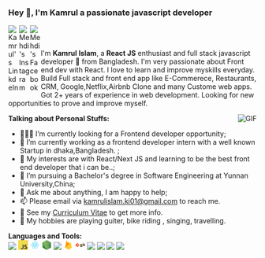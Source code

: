 ### Hey 👋, I'm Kamrul a passionate javascript developer

<a href="https://www.linkedin.com/in/kamrulislam-kris/">
  <img align="left" alt="Kamrul's LinkdeIn" width="22px" src="https://cdn.jsdelivr.net/npm/simple-icons@v3/icons/linkedin.svg" />
</a>
<a href="https://www.instagram.com/kamrul.islam_kris/">
  <img align="left" alt="Mehdi's Instagram" width="22px" src="https://cdn.jsdelivr.net/npm/simple-icons@v3/icons/instagram.svg" />
</a>
<a href="https://www.facebook.com/kamrulislam767">
  <img align="left" alt="Mehdi's Facebook" width="22px" src="https://cdn.jsdelivr.net/npm/simple-icons@v3/icons/facebook.svg" />
</a>

<br />
<br />

I'm **Kamrul Islam**, a **React JS** enthusiast and full stack javascript developer 🚀 from Bangladesh. I'm very passionate about Front end dev with React. I love to learn and improve myskills everyday. Build Full stack and front end app like E-Commerece, Restaurants, CRM, Google,Netflix,Airbnb Clone and many Custome web apps. Got 2+ years of experience in web development. Looking for new opportunities to prove and improve myself.

  <img align="right" alt="GIF" src="https://i.pinimg.com/originals/e4/26/70/e426702edf874b181aced1e2fa5c6cde.gif" />

**Talking about Personal Stuffs:**

- 👨🏽‍💻 I’m currently looking for a  Frontend developer opportunity;
- 🌱 I’m currently working as a frontend developer intern with a well known Startup in dhaka,Bangladesh. ; 
- 🤔 My interests are with React/Next JS and learning to be the best front end developer that i can be..;
- 💼 I’m pursuing a Bachelor's degree in Software Engineering at Yunnan University,China;
- 💬 Ask me about anything, I am happy to help;
- 📫 Please email via kamrulislam.ki01@gmail.com to reach me.
- 📝 See my [Curriculum Vitae](https://drive.google.com/file/d/1akS_OMY7Vyd8vRZ2SX7CdjpRHudKTh6_/view?usp=sharing) to get more info.
- 🤔 My hobbies are playing guiter, bike riding , singing, travelling.


**Languages and Tools:**  
<code><img height="20" src="https://www.pngitem.com/pimgs/m/23-237369_html5-and-css3-transparent-background-html-logo-hd.png"></code>
<code><img height="20" src="https://raw.githubusercontent.com/github/explore/80688e429a7d4ef2fca1e82350fe8e3517d3494d/topics/javascript/javascript.png"></code>
<code><img height="20" src="https://raw.githubusercontent.com/github/explore/80688e429a7d4ef2fca1e82350fe8e3517d3494d/topics/react/react.png"></code>
<code><img height="20" src="https://raw.githubusercontent.com/github/explore/80688e429a7d4ef2fca1e82350fe8e3517d3494d/topics/nodejs/nodejs.png"></code>
<code><img height="20" src="https://infinapps.com/wp-content/uploads/2018/10/mongodb-logo.png"></code>
<code><img height="20" src="https://raw.githubusercontent.com/github/explore/80688e429a7d4ef2fca1e82350fe8e3517d3494d/topics/firebase/firebase.png"></code>
<code><img height="20" src="https://raw.githubusercontent.com/github/explore/80688e429a7d4ef2fca1e82350fe8e3517d3494d/topics/git/git.png"></code>
<code><img height="20" src="https://upload.wikimedia.org/wikipedia/commons/thumb/4/4c/Typescript_logo_2020.svg/1200px-Typescript_logo_2020.svg.png"></code>
<Code><img height="20" src="https://www.pngfind.com/pngs/m/136-1363736_express-js-icon-png-transparent-png.png"></code>
<code><img height="20" src="https://davidwalsh.name/demo/graphql-intro/graphql.png"></code>
<code><img height="20" src="https://upload.wikimedia.org/wikipedia/commons/thumb/8/8e/Nextjs-logo.svg/1200px-Nextjs-logo.svg.png"></code>

